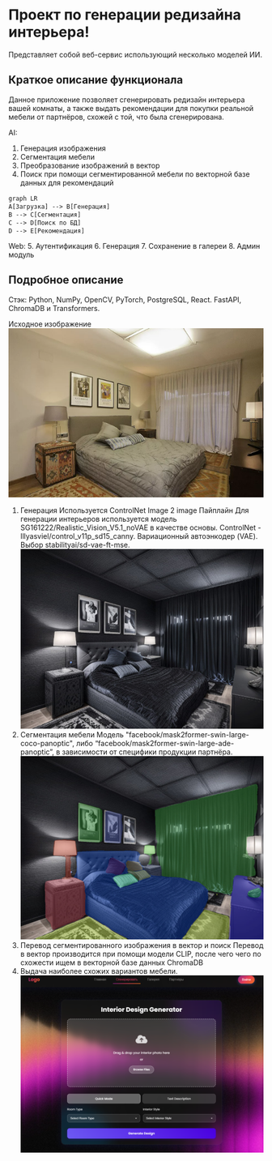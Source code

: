 # Проект по генерации редизайна интерьера!

Представляет собой веб-сервис использующий несколько моделей ИИ.


## Краткое описание функционала
Данное приложение позволяет сгенерировать редизайн интерьера вашей комнаты, а также выдать рекомендации для покупки реальной мебели от партнёров, схожей с той, что была сгенерирована.
 
AI:
1. Генерация изображения 
2. Сегментация мебели
3. Преобразование изображений в вектор
4. Поиск при помощи сегментированной мебели по векторной базе данных для рекомендаций 
```mermaid
graph LR
A[Загрузка] --> B[Генерация]
B --> C[Сегментация]
C --> D[Поиск по БД]
D --> E[Рекомендация]
```
Web:
5. Аутентификация 
6. Генерация
7. Сохранение в галереи
8. Админ модуль

## Подробное описание
Стэк: Python, NumPy, OpenCV, PyTorch, PostgreSQL, React. FastAPI, ChromaDB и Transformers.

Исходное изображение
![Исходное изображение](0.png)
1. Генерация
Используется ControlNet Image 2 image Пайплайн
Для генерации интерьеров используется модель SG161222/Realistic_Vision_V5.1_noVAE в качестве основы. 
ControlNet - lllyasviel/control_v11p_sd15_canny.
 Вариационный автоэнкодер (VAE). Выбор stabilityai/sd-vae-ft-mse.
 ![Генерация](1.png)
 2. Сегментация мебели
 Модель "facebook/mask2former-swin-large-coco-panoptic", либо  “facebook/mask2former-swin-large-ade-panoptic”, в зависимости от специфики продукции партнёра.
 ![Сегментация](2.png)
 3. Перевод сегментированного изображения в вектор и поиск
 Перевод в вектор производится при помощи модели CLIP, после чего чего по схожести ищем в векторной базе данных ChromaDB
4. Выдача наиболее схожих вариантов мебели.
![Пример окна](3.png)
